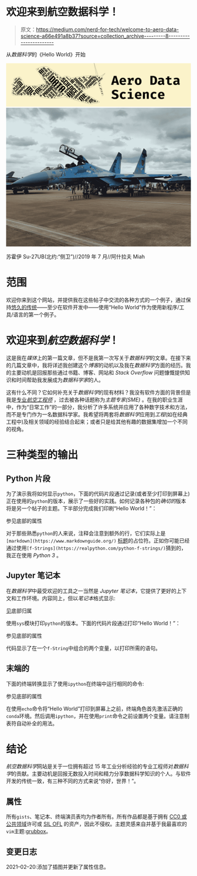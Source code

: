 # 欢迎来到航空数据科学！

> 原文：<https://medium.com/nerd-for-tech/welcome-to-aero-data-science-a66e491a8b37?source=collection_archive---------8----------------------->

从*数据科学*的《Hello World》开始

![](img/dd1b05e8a47f711ad82b09d575c0a510.png)![](img/6f203365c22d6737d9300b098c3e7b29.png)

苏霍伊 Su-27UB(北约:“侧卫”)//2019 年 7 月//阿什拉夫 Miah

# 范围

欢迎你来到这个网站，并提供我在这些帖子中交流的各种方式的一个例子，通过保持[悠久的传统](https://www.thesoftwareguild.com/blog/the-history-of-hello-world/)——至少在软件开发中——使用“Hello World”作为使用新程序/工具/语言的第一个例子。

# 欢迎来到*航空数据科学*！

这是我在*媒体*上的第一篇文章，但不是我第一次写关于*数据科学*的文章。在接下来的几篇文章中，我将详述我创建这个*博客*的动机以及我在*数据科学*方面的经历。我的主要动机是回报那些通过书籍、博客、网站和 *Stack Overflow* 问题慷慨提供知识和时间帮助我发展成为*数据科学家*的人。

这有什么不同？它如何补充关于*数据科学*的现有材料？我没有软件方面的背景但是我是[专业*航空工程师*](https://www.engc.org.uk/ceng) ，过去被各种话题称为*主题专家(SME)* 。在我的职业生涯中，作为“日常工作”的一部分，我分析了许多系统并应用了各种数字技术和方法，而不是专门作为一名数据科学家。我希望将两套将*数据科学*应用到*工程*(如在经典工程中)及相关领域的经验结合起来；或者只是给其他有趣的数据集增加一个不同的视角。

# 三种类型的输出

## Python 片段

为了演示我将如何显示`python`，下面的代码片段通过记录(或者至少打印到屏幕上)正在使用的`python`的版本，展示了一些好的实践。如何记录各种包的*确切的*版本将是另一个帖子的主题。下半部分完成我们印刷“Hello World！”：

参见底部的属性

对于那些熟悉`python`的人来说，注释会注意到额外的行，它们实际上是`[markdown](https://www.markdownguide.org/)` [标题](https://www.markdownguide.org/)的占位符。正如你可能已经通过使用`[f-Strings](https://realpython.com/python-f-strings/)`猜到的，我正在使用 *Python 3* 。

## Jupyter 笔记本

在*数据科学*中最受欢迎的工具之一当然是 *Jupyter 笔记本*，它提供了更好的上下文和工作环境。内容同上，但以*笔记本*格式显示:

[见](https://jovian.ml/fswings/intro/v/1&cellId=0-3)底部归属

使用`sys`模块打印`python`的版本。下面的代码片段通过打印“Hello World！”：

参见底部的属性

代码显示了在一个`f-String`中组合的两个变量，以打印所需的语句。

## 末端的

下面的终端转换显示了使用`ipython`在终端中运行相同的命令:

参见底部的属性

在使用`echo`命令将“Hello World”打印到屏幕上之前，终端角色首先激活正确的`conda`环境。然后调用`ipython`，并在使用`print`命令之前设置两个变量。请注意制表符自动补全的用法。

# 结论

*航空数据科学*网站是关于一位拥有超过 15 年工业分析经验的专业工程师对*数据科学*的贡献。主要动机是回报无数投入时间和精力分享数据科学知识的个人。与软件开发的传统一致，有三种不同的方式来说“你好，世界！”。

## 属性

所有`gists`、笔记本、终端演员表均为作者所有。所有作品都是基于拥有 [CC0 或公共领域](https://creativecommons.org/share-your-work/public-domain/cc0/)许可或 [SIL OFL](https://scripts.sil.org/cms/scripts/page.php?item_id=OFL_web) 的资产，因此不侵权。主题灵感来自并基于我最喜欢的`vim`主题:[grubbox](https://github.com/morhetz/gruvbox)。

## 变更日志

2021–02–20:添加了插图并更新了属性信息。
